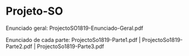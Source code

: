 # Projeto-SO

Enunciado geral: ProjectoSO1819-Enunciado-Geral.pdf

Enunciado de cada parte:
    ProjectoSo1819-Parte1.pdf
    | ProjectoSo1819-Parte2.pdf
    | ProjectoSo1819-Parte3.pdf
